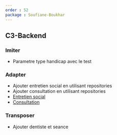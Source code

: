 ```yaml
---
order : 52
package : Soufiane-Boukhar
---
```


## C3-Backend

### Imiter

- Parametre type handicap avec le test

### Adapter

- Ajouter entretien social en utilisant repositories
- Ajouter consultation en utilisant repositories
- [Entretien social](https://github.com/cnmh/app/tree/develop/app/Repositories/EntretienSocial)
- [Consultation](https://github.com/cnmh/app/tree/develop/app/Repositories/Consultation)

### Transposer 

- Ajouter dentiste et seance

